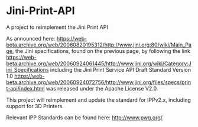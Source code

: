 # Jini-Print-API
A project to reimplement the Jini Print API

As announced here: https://web-beta.archive.org/web/20060820195312/http://www.jini.org:80/wiki/Main_Page, the Jini specifications, found on the previous page, by following the link https://web-beta.archive.org/web/20060924061445/http://www.jini.org/wiki/Category:Jini_Specifications including the Jini Print Service API Draft Standard Version 1.0 https://web-beta.archive.org/web/20060924072756/http://www.jini.org/files/specs/print-api/index.html was released under the Apache License V2.0.

This project will reimplement and update the standard for IPPv2.x, including support for 3D Printers.

Relevant IPP Standards can be found here: http://www.pwg.org/
